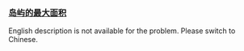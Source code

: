 ### [岛屿的最大面积](https://leetcode.com/problems/ZL6zAn)

<p>English description is not available for the problem. Please switch to Chinese.</p>
